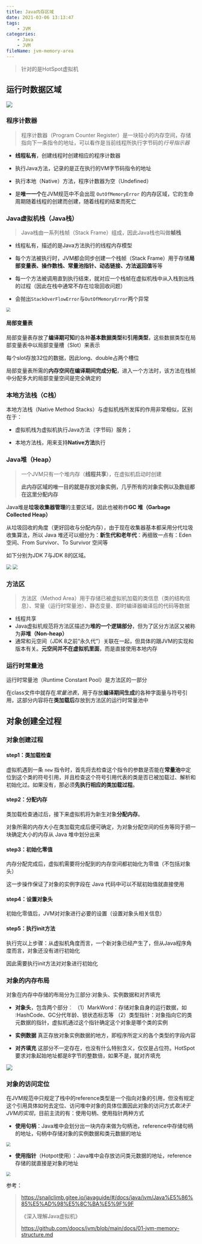 ```yaml
---
title: Java内存区域
date: 2021-03-06 13:13:47
tags:
	- JVM
categories:
	- Java
	- JVM
fileName: jvm-memory-area
---
```


> 针对的是HotSpot虚拟机 

## 运行时数据区域

![](http://cdn.ziyedy.top/Java%E5%86%85%E5%AD%98%E5%8C%BA%E5%9F%9F/JVM%E5%86%85%E5%AD%98%E5%8C%BA%E5%9F%9F.png)

### 程序计数器

> 程序计数器（Program Counter Register）是一块较小的内存空间，存储指向下一条指令的地址，可以看作是当前线程所执行字节码的*行号指示器*

* **线程私有**，创建线程时创建相应的程序计数器
* 执行Java方法，记录的是正在执行的VM字节码指令的地址

* 执行本地（Native）方法，程序计数器为空（Undefined）

* 是**唯一一个**在JVM规范中不会出现 `OutOfMemoryError` 的内存区域，它的生命周期随着线程的创建而创建，随着线程的结束而死亡



### Java虚拟机栈（Java栈）

> Java栈由一系列栈帧（Stack Frame）组成，因此Java栈也叫做**帧栈**

* 线程私有，描述的是Java方法执行的线程内存模型
* 每个方法被执行时，JVM都会同步创建一个栈帧（Stack Frame）用于存储**局部变量表、操作数栈、常量池指针、动态链接、方法返回值**等等

* 每一个方法被调用直到执行结束，就对应一个栈帧在虚拟机栈中从入栈到出栈的过程（因此在栈中通常不存在垃圾回收问题）

* 会抛出`StackOverFlowError`与`OutOfMemoryError`两个异常

<img src="http://cdn.ziyedy.top/Java%E5%86%85%E5%AD%98%E5%8C%BA%E5%9F%9F/jvm-stack.jpg" style="zoom:67%;" />

#### 局部变量表

局部变量表存放了**编译期可知**的各种**基本数据类型**和**引用类型**，这些数据类型在局部变量表中以局部变量槽（Slot）来表示

每个slot存放32位的数据，因此long、double占两个槽位

局部变量表所需的**内存空间在编译期间完成分配**，进入一个方法时，该方法在栈帧中分配多大的局部变量空间是完全确定的



### 本地方法栈（C栈）

本地方法栈（Native Method Stacks）与虚拟机栈所发挥的作用非常相似，区别在于：

* 虚拟机栈为虚拟机执行Java方法（字节码）服务；

* 本地方法栈，用来支持**Native方法**执行



### Java堆（Heap）

> 一个JVM只有一个堆内存（**线程共享**），在虚拟机启动时创建
>
> **此内存区域的唯一目的就是存放对象实例，几乎所有的对象实例以及数组都在这里分配内存**

Java堆是**垃圾收集器管理**的主要区域，因此也被称作**GC 堆（Garbage Collected Heap）**

从垃圾回收的角度（更好回收与分配内存），由于现在收集器基本都采用分代垃圾收集算法，所以 Java 堆还可以细分为：**新生代和老年代**：再细致一点有：Eden 空间、From Survivor、To Survivor 空间等

如下分别为JDK 7与JDK 8的区域。

<img src="http://cdn.ziyedy.top/Java%E5%86%85%E5%AD%98%E5%8C%BA%E5%9F%9F/JVM%E5%A0%86%E5%86%85%E5%AD%98%E7%BB%93%E6%9E%84-JDK7.png" style="zoom:80%;" />

<img src="http://cdn.ziyedy.top/Java%E5%86%85%E5%AD%98%E5%8C%BA%E5%9F%9F/JVM%E5%A0%86%E5%86%85%E5%AD%98%E7%BB%93%E6%9E%84-jdk8.png" style="zoom:80%;" />



### 方法区

> 方法区（Method Area）用于存储已被虚拟机加载的类信息（类的结构信息）、常量（运行时常量池）、静态变量、即时编译器编译后的代码等数据

* 线程共享
* Java虚拟机规范将方法区描述为**堆的一个逻辑部分**，但为了区分方法区又被称为**非堆（Non-heap）**
* 通常和元空间（JDK 8之前“永久代”）关联在一起，但具体的跟JVM的实现和版本有关。**元空间并不在虚拟机里面**，而是直接使用本地内存



### 运行时常量池

运行时常量池（Runtime Constant Pool）是方法区的一部分

在class文件中就存在*常量池表*，用于存放**编译期间生成**的各种字面量与符号引用，这部分内容将在**类加载后**存放到方法区的运行时常量池中



## 对象创建全过程

### 对象创建过程

#### step1：类加载检查

虚拟机遇到一条 `new` 指令时，首先将去检查这个指令的参数是否能在**常量池**中定位到这个类的符号引用，并且检查这个符号引用代表的类是否已被加载过、解析和初始化过。如果没有，那必须**先执行相应的类加载过程**。

#### step2：分配内存

类加载检查通过后，接下来虚拟机将为新生对象**分配内存**。

对象所需的内存大小在类加载完成后便可确定，为对象分配空间的任务等同于把一块确定大小的内存从 Java 堆中划分出来

#### step3：初始化零值

内存分配完成后，虚拟机需要将分配到的内存空间都初始化为零值（不包括对象头）

这一步操作保证了对象的实例字段在 Java 代码中可以不赋初始值就直接使用

#### step4：设置对象头

初始化零值后，JVM对对象进行必要的设置（设置对象头相关信息）

#### step5：执行init方法

执行完以上步骤：从虚拟机角度而言，一个新对象已经产生了，但从Java程序角度而言，对象还没有进行初始化

因此需要执行init方法对对象进行初始化



### 对象的内存布局

对象在内存中存储的布局分为三部分∶对象头、实例数据和对齐填充

* **对象头**，包含两个部分︰
  （1）MarkWord：存储对象自身的运行数据，如∶HashCode、GC分代年龄、锁状态标志等
  （2）类型指针：对象指向它的类元数据的指针，虚拟机通过这个指针确定这个对象是哪个类的实例

* **实例数据**
  真正存放对象实例数据的地方，即程序所定义的各个类型的字段内容
* **对齐填充**
  这部分不一定存在，也没有什么特别含义，仅仅是占位符。HotSpot要求对象起始地址都是8字节的整数倍，如果不是，就对齐填充

![](http://cdn.ziyedy.top/Java%E5%86%85%E5%AD%98%E5%8C%BA%E5%9F%9F/%E5%AF%B9%E8%B1%A1%E7%9A%84%E5%86%85%E5%AD%98%E5%B8%83%E5%B1%80.png)

### 对象的访问定位

在JVM规范中只规定了栈中的reference类型是一个指向对象的引用，但没有规定这个引用具体如何去定位、访问堆中对象的具体位置因此对象的访问方式*取决于JVM的实现*，目前主流的有：使用句柄、使用指针两种方式

* **使用句柄**：Java堆中会划分出一块内存来做为句柄池，reference中存储句柄的地址，句柄中存储对象的实例数据和类元数据的地址

<img src="http://cdn.ziyedy.top/Java%E5%86%85%E5%AD%98%E5%8C%BA%E5%9F%9F/%E4%BD%BF%E7%94%A8%E5%8F%A5%E6%9F%84%E8%AE%BF%E9%97%AE%E5%AF%B9%E8%B1%A1.png" style="zoom:67%;" />

* **使用指针**（Hotpot使用）：Java堆中会存放访问类元数据的地址，reference存储的就直接是对象的地址

<img src="http://cdn.ziyedy.top/Java%E5%86%85%E5%AD%98%E5%8C%BA%E5%9F%9F/%E4%BD%BF%E7%94%A8%E6%8C%87%E9%92%88%E8%AE%BF%E9%97%AE%E5%AF%B9%E8%B1%A1.png" style="zoom:67%;" />





参考：

> https://snailclimb.gitee.io/javaguide/#/docs/java/jvm/Java%E5%86%85%E5%AD%98%E5%8C%BA%E5%9F%9F
>
> 《深入理解Java虚拟机》
>
> https://github.com/doocs/jvm/blob/main/docs/01-jvm-memory-structure.md

